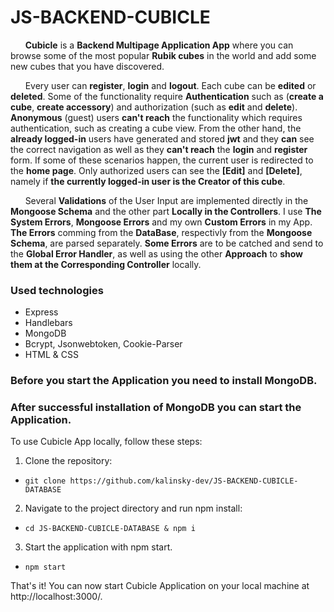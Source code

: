 # JS-BACKEND-CUBICLE

&nbsp; &nbsp; &nbsp; **Cubicle** is a **Backend Multipage Application App** where you can browse some of the most popular **Rubik cubes** in the world and add some new cubes that you have discovered.

&nbsp; &nbsp; &nbsp; Every user can **register**, **login** and **logout**. Each cube can be **edited** or   **deleted**. Some of the functionality require **Authentication** such as (**create a cube**, **create accessory**) and authorization (such as **edit** and **delete**). **Anonymous** (guest) users **can't reach** the functionality which requires authentication, such as creating a cube view. From the other hand, the **already logged-in** users have generated and stored **jwt** and they **can** see the correct navigation as well as they **can't reach** the **login** and **register** form. If some of these scenarios happen, the current user is redirected to the **home page**. Only authorized users can see the **[Edit]** and **[Delete]**, namely if **the currently logged-in user is the Creator of this cube**. 

&nbsp; &nbsp; &nbsp; Several **Validations** of the User Input are implemented directly in the **Mongoose Schema** and the other part **Locally in the Controllers**. 
I use **The System Errors**, **Mongoose Errors** and my own **Custom Errors** in my App. **The Errors** comming from the **DataBase**, respectivly from the **Mongoose Schema**, are parsed separately. **Some Errors** are to be catched and send to the **Global Error Handler**, as well as using the other **Approach** to **show them at the Corresponding Controller** locally. 


### Used technologies

- Express
- Handlebars
- MongoDB
- Bcrypt, Jsonwebtoken, Cookie-Parser
- HTML & CSS

### Before you start the Application you need to install MongoDB.

### After successful installation of MongoDB you can start the Application.

To use Cubicle App locally, follow these steps:

1.  Clone the repository:

- `git clone https://github.com/kalinsky-dev/JS-BACKEND-CUBICLE-DATABASE`

2.  Navigate to the project directory and run npm install:

- `cd JS-BACKEND-CUBICLE-DATABASE & npm i`

3.  Start the application with npm start.

- `npm start`

That's it! You can now start Cubicle Application on your local machine at http://localhost:3000/.
